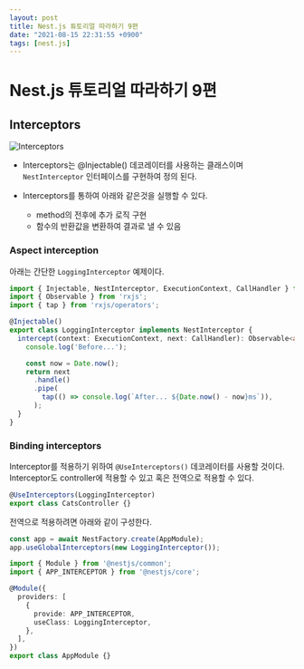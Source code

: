```yaml
---
layout: post
title: Nest.js 튜토리얼 따라하기 9편
date: "2021-08-15 22:31:55 +0900"
tags: [nest.js]
---
```


# Nest.js 튜토리얼 따라하기 9편

## Interceptors

![Interceptors](https://docs.nestjs.com/assets/Interceptors_1.png)

* Interceptors는 @Injectable() 데코레이터를 사용하는 클래스이며 `NestInterceptor` 인터페이스를 구현하여 정의 된다.

* Interceptors를 통하여 아래와 같은것을 실행할 수 있다.
  - method의 전후에 추가 로직 구현
  - 함수의 반환값을 변환하여 결과로 낼 수 있음
  
### Aspect interception

아래는 간단한 `LoggingInterceptor` 예제이다.

```typeScript
import { Injectable, NestInterceptor, ExecutionContext, CallHandler } from '@nestjs/common';
import { Observable } from 'rxjs';
import { tap } from 'rxjs/operators';

@Injectable()
export class LoggingInterceptor implements NestInterceptor {
  intercept(context: ExecutionContext, next: CallHandler): Observable<any> {
    console.log('Before...');

    const now = Date.now();
    return next
      .handle()
      .pipe(
        tap(() => console.log(`After... ${Date.now() - now}ms`)),
      );
  }
}
```

### Binding interceptors

Interceptor를 적용하기 위하여 `@UseInterceptors()` 데코레이터를 사용할 것이다. Interceptor도 controller에 적용할 수 있고 혹은 전역으로 적용할 수 있다.

```typescript
@UseInterceptors(LoggingInterceptor)
export class CatsController {}
```

전역으로 적용하려면 아래와 같이 구성한다.
```typescript
const app = await NestFactory.create(AppModule);
app.useGlobalInterceptors(new LoggingInterceptor());
```

```typeScript
import { Module } from '@nestjs/common';
import { APP_INTERCEPTOR } from '@nestjs/core';

@Module({
  providers: [
    {
      provide: APP_INTERCEPTOR,
      useClass: LoggingInterceptor,
    },
  ],
})
export class AppModule {}
```